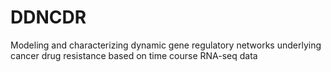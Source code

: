 # DDNCDR
Modeling and characterizing dynamic gene regulatory networks underlying cancer drug resistance based on time course RNA-seq data
